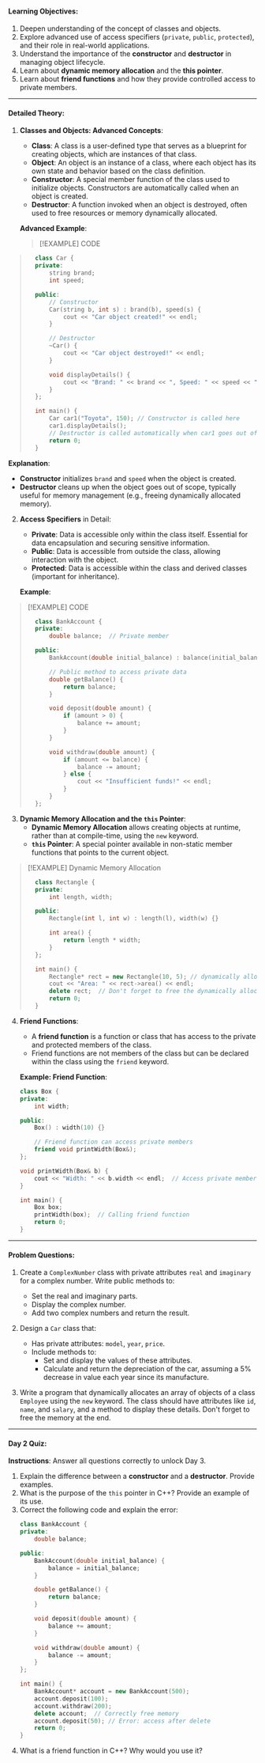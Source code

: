 #### **Learning Objectives**:
1. Deepen understanding of the concept of classes and objects.
2. Explore advanced use of access specifiers (`private`, `public`, `protected`), and their role in real-world applications.
3. Understand the importance of the **constructor** and **destructor** in managing object lifecycle.
4. Learn about **dynamic memory allocation** and the **this pointer**.
5. Learn about **friend functions** and how they provide controlled access to private members.

---

#### **Detailed Theory**:

1. **Classes and Objects: Advanced Concepts**:
   - **Class**: A class is a user-defined type that serves as a blueprint for creating objects, which are instances of that class.
   - **Object**: An object is an instance of a class, where each object has its own state and behavior based on the class definition.
   - **Constructor**: A special member function of the class used to initialize objects. Constructors are automatically called when an object is created.
   - **Destructor**: A function invoked when an object is destroyed, often used to free resources or memory dynamically allocated.

   **Advanced Example**:
   
   > [!EXAMPLE] CODE
>```cpp
>   class Car {
>   private:
>       string brand;
>       int speed;
>
>   public:
>       // Constructor
>       Car(string b, int s) : brand(b), speed(s) {
>           cout << "Car object created!" << endl;
>       }
>
>       // Destructor
>       ~Car() {
>           cout << "Car object destroyed!" << endl;
>       }
>
>       void displayDetails() {
>           cout << "Brand: " << brand << ", Speed: " << speed << " km/h" << endl;
>       }
>   };
>
>   int main() {
>       Car car1("Toyota", 150); // Constructor is called here
>       car1.displayDetails();
>       // Destructor is called automatically when car1 goes out of scope
>       return 0;
>   }
>   ```

   **Explanation**:
   - **Constructor** initializes `brand` and `speed` when the object is created.
   - **Destructor** cleans up when the object goes out of scope, typically useful for memory management (e.g., freeing dynamically allocated memory).

2. **Access Specifiers** in Detail:
   - **Private**: Data is accessible only within the class itself. Essential for data encapsulation and securing sensitive information.
   - **Public**: Data is accessible from outside the class, allowing interaction with the object.
   - **Protected**: Data is accessible within the class and derived classes (important for inheritance).
   
   **Example**:
> [!EXAMPLE] CODE
>```cpp
>   class BankAccount {
>   private:
>       double balance;  // Private member
>
>   public:
>       BankAccount(double initial_balance) : balance(initial_balance) {}
>
>       // Public method to access private data
>       double getBalance() {
>           return balance;
>       }
>
>       void deposit(double amount) {
>           if (amount > 0) {
>               balance += amount;
>           }
>       }
>
>       void withdraw(double amount) {
>           if (amount <= balance) {
>               balance -= amount;
>           } else {
>               cout << "Insufficient funds!" << endl;
>           }
>       }
>   };
>   ```

3. **Dynamic Memory Allocation and the `this` Pointer**:
   - **Dynamic Memory Allocation** allows creating objects at runtime, rather than at compile-time, using the `new` keyword.
   - **`this` Pointer**: A special pointer available in non-static member functions that points to the current object.

> [!EXAMPLE] Dynamic Memory Allocation 
>```cpp
>   class Rectangle {
>   private:
>       int length, width;
>
>   public:
>       Rectangle(int l, int w) : length(l), width(w) {}
>
>       int area() {
>           return length * width;
>       }
>   };
>
>   int main() {
>       Rectangle* rect = new Rectangle(10, 5); // dynamically allocated
>       cout << "Area: " << rect->area() << endl;
>       delete rect;  // Don't forget to free the dynamically allocated memory
>       return 0;
>   }
>   ```

4. **Friend Functions**:
   - A **friend function** is a function or class that has access to the private and protected members of the class.
   - Friend functions are not members of the class but can be declared within the class using the `friend` keyword.

   **Example: Friend Function**:
   ```cpp
   class Box {
   private:
       int width;

   public:
       Box() : width(10) {}

       // Friend function can access private members
       friend void printWidth(Box&);
   };

   void printWidth(Box& b) {
       cout << "Width: " << b.width << endl;  // Access private member
   }

   int main() {
       Box box;
       printWidth(box);  // Calling friend function
       return 0;
   }
   ```

---

#### **Problem Questions**:

1. Create a `ComplexNumber` class with private attributes `real` and `imaginary` for a complex number. Write public methods to:
   - Set the real and imaginary parts.
   - Display the complex number.
   - Add two complex numbers and return the result.

2. Design a `Car` class that:
   - Has private attributes: `model`, `year`, `price`.
   - Include methods to:
     - Set and display the values of these attributes.
     - Calculate and return the depreciation of the car, assuming a 5% decrease in value each year since its manufacture.

3. Write a program that dynamically allocates an array of objects of a class `Employee` using the `new` keyword. The class should have attributes like `id`, `name`, and `salary`, and a method to display these details. Don't forget to free the memory at the end.

---

#### **Day 2 Quiz**:

**Instructions**: Answer all questions correctly to unlock Day 3.

1. Explain the difference between a **constructor** and a **destructor**. Provide examples.
2. What is the purpose of the `this` pointer in C++? Provide an example of its use.
3. Correct the following code and explain the error:
   ```cpp
   class BankAccount {
   private:
       double balance;

   public:
       BankAccount(double initial_balance) {
           balance = initial_balance;
       }

       double getBalance() {
           return balance;
       }

       void deposit(double amount) {
           balance += amount;
       }

       void withdraw(double amount) {
           balance -= amount;
       }
   };

   int main() {
       BankAccount* account = new BankAccount(500);
       account.deposit(100);
       account.withdraw(200);
       delete account;  // Correctly free memory
       account.deposit(50); // Error: access after delete
       return 0;
   }
   ```
4. What is a friend function in C++? Why would you use it?